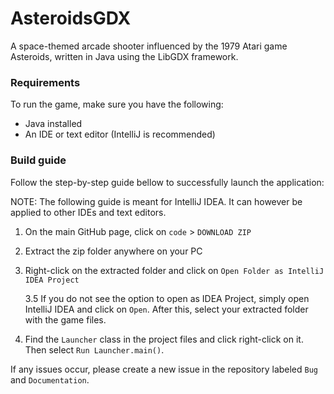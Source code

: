 # AsteroidsGDX
A space-themed arcade shooter influenced by the 1979 Atari game Asteroids, written in Java using the LibGDX framework.

### Requirements
To run the game, make sure you have the following:
* Java installed
* An IDE or text editor (IntelliJ is recommended)

### Build guide
Follow the step-by-step guide bellow to successfully launch the application:

NOTE: The following guide is meant for IntelliJ IDEA. It can however be applied to other IDEs and text editors.
1. On the main GitHub page, click on `code` > `DOWNLOAD ZIP`
2. Extract the zip folder anywhere on your PC
3. Right-click on the extracted folder and click on `Open Folder as IntelliJ IDEA Project`
   
    3.5 If you do not see the option to open as IDEA Project, simply open IntelliJ IDEA and click on
        `Open`. After this, select your extracted folder with the game files.
4. Find the `Launcher` class in the project files and click right-click on it. Then select `Run Launcher.main()`.

If any issues occur, please create a new issue in the repository labeled `Bug` and `Documentation`.